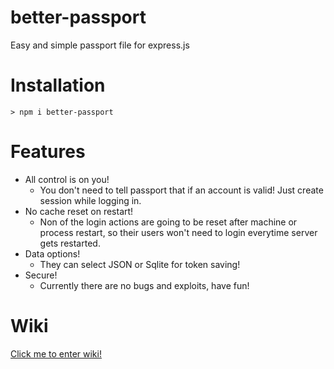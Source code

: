 # better-passport
Easy and simple passport file for express.js

# Installation

```shell
> npm i better-passport
```

# Features

- All control is on you!
  - You don't need to tell passport that if an account is valid! Just create session while logging in.
- No cache reset on restart!
  - Non of the login actions are going to be reset after machine or process restart, so their users won't need to login everytime server gets restarted.
- Data options!
  - They can select JSON or Sqlite for token saving!
- Secure!
  - Currently there are no bugs and exploits, have fun!

# Wiki

[Click me to enter wiki!](https://github.com/OguzhanUmutlu/BetterPassport/wiki)